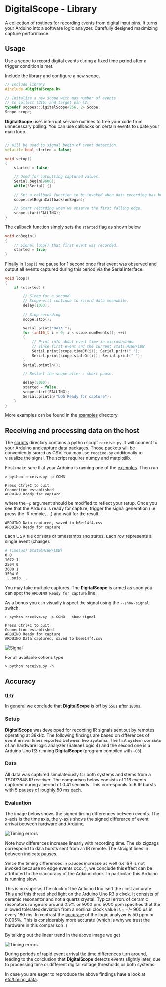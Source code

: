 
# DigitalScope - Library

A collection of routines for recording events from digital input pins. It turns
your Arduino into a software logic analyzer. Carefully designed maximizing capture performance.

## Usage

Use a scope to record digital events during a fixed time period after a trigger
condition is met.

Include the library and configure a new scope.

```c++
// Include library
#include <DigitalScope.h>

// Initalize a new scope with max number of events 
// to collect (256) and target pin (2)
typedef scopes::DigitalScope<256, 2> Scope;
Scope scope;
```

**DigitalScope** uses interrupt service routines to free your code from unnecessary polling. You can use callbacks on certain events to upate your main loop.

```c++

// Will be used to signal begin of event detection. 
volatile bool started = false;

void setup()
{
    started = false;

    // Used for outputting captured values.
    Serial.begin(9600);
    while(!Serial) {}

    // Set a callback function to be invoked when data recording has begun. 
    scope.setBeginCallback(onBegin);

    // Start recording when we observe the first falling edge.
    scope.start(FALLING);
}
```

The callback function simply sets the `started` flag as shown below

```c++
void onBegin() 
{
    // Signal loop() that first event was recorded.
    started = true;
}
```

Finally in `loop()` we pause for 1 second once first event was observed and output all events captured during this period via the Serial interface.

```c++
void loop()
{
    if (started) {

        // Sleep for a second. 
        // Scope will continue to record data meanwhile.
        delay(1000);
        
        // Stop recording
        scope.stop();

        Serial.print("DATA ");
        for (int16_t i = 0; i < scope.numEvents(); ++i)
        {
            // Print info about event time in microseconds 
            // since first event and the current state HIGH/LOW
            Serial.print(scope.timeOf(i)); Serial.print(" ");            
            Serial.print(scope.stateOf(i)); Serial.print(" ");
        }
        Serial.println();

        // Restart the scope after a short pause.

        delay(5000);        
        started = false;
        scope.start(FALLING);
        Serial.println("LOG Ready for capture");
    }
}
```

More examples can be found in the [examples](examples/) directory.


## Receiving and processing data on the host

The [scripts](scripts/) directory contains a python script `receive.py`. It will connect to your Arduino and capture data packages. Those packets will be conveniently stored as CSV. You may use `receive.py` additionally to visualize the signal. The script requires numpy and matplotlib.

First make sure that your Arduino is running one of the [examples](examples/). Then run 

```
> python receive.py -p COM3

Press Ctrl+C to quit
Connection established
ARDUINO Ready for capture
```

where the `-p` argument should be modified to reflect your setup. Once you see that the Arduino is ready for capture, trigger the signal generation (i.e press the IR remote, ...) and wait for the result. 

```
ARDUINO Data captured, saved to b6ee14f4.csv
ARDUINO Ready for capture
``` 

Each CSV file consists of timestamps and states. Each row represents a single event (change).

```bash
# Time(us) State(HIGH/LOW)
0 0
1072 1
2504 0
3080 1
3504 0
...snip...
``` 

You may take multiple captures. The **DigitalScope** is armed as soon you can spot the `ARDUINO Ready for capture` line.

As a bonus you can visually inspect the signal using the `--show-signal` switch.

```
> python receive.py -p COM3 --show-signal

Press Ctrl+C to quit
Connection established
ARDUINO Ready for capture
ARDUINO Data captured, saved to b6ee14f4.csv
```
![Signal](etc/receivepy.png)

For all available options type

```
> python receive.py -h
```

## Accuracy

### tl;tr
In general we conclude that **DigitalScope** is off by `55us` after `180ms`. 

### Setup

**DigitalScope** was developed for recording IR signals sent out by remotes operating at 38kHz. The following findings are based on differences of event arrival times reported between two systems. The first system consists of an hardware logic analyzer (Saleae Logic 4) and the second one is a Arduino Uno R3 running **DigitalScope** (program compiled with `-O3`). 

### Data
All data was captured simulateously for both systems and stems from a TSOP3848 IR receiver. The comparison below consists of 216 events captured during a period of 0.41 seconds. This corresponds to 6 IR bursts with 5 pauses of roughly 50 ms each.

### Evaluation

The image below shows the signed timing differences between events. The x-axis is the time axis, the y-axis shows the signed difference of event arrival between hardware and Arduino.

![Timing errors](etc/timing_errors_over_time.png)

Note how differences increase linearly with recording time. The six zigzags correspond to data bursts sent from an IR remote. The straight lines in between indicate pauses.

Since the timing differences in pauses increase as well (i.e ISR is not invoked because no edge events occur), we conclude this effect can be attributed to the inaccuracy of the Arduino clock. In particular: this Arduino is running slow.

This is no suprise. The clock of the Arduino Uno isn't the most accurate. [This](http://forum.arduino.cc/index.php?topic=13289.0) and [this](http://forum.arduino.cc/index.php?topic=89784.0) thread shed light on the Arduino Uno R3's clock. It consists of ceramic resonantor and not a quartz crystal. Typical errors of ceramic resonators range are around 0.5% or 5000 pm. 5000 ppm specifies that the allowed tolerated deviation from a nominal clock value is ~ +/- 900 us in every 180 ms. In contrast the [accuracy](http://support.saleae.com/hc/en-us/articles/208667166-Measurement-Error-Logic-timing-digital-pulse-width-) of the logic analyzer is 50 ppm or 0.005%. This is considerably more accurate (which is why we trust the hardware in this comparison :)

By talking out the linear trend in the above image we get

![Timing errors](etc/detrended_timing_errors_over_time.png)

During periods of rapid event arrival the time differences turn around, leading to the conclusion that **DigitalScope** detects events slightly later, due to processing time or different digital voltage thresholds on both systems.

In case you are eager to reproduce the above findings have a look at [etc/timing_data](etc/timing_data).